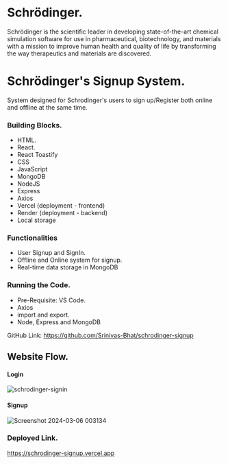# Schrödinger.

Schrödinger is the scientific leader in developing state-of-the-art chemical simulation software for use in pharmaceutical, biotechnology, and materials with a mission to improve human health and quality of life by transforming the way therapeutics and materials are discovered.


# Schrödinger's Signup System.

System designed for Schrodinger's users to sign up/Register both online and offline at the same time.


### Building Blocks.

- HTML.
- React.
- React Toastify
- CSS
- JavaScript
- MongoDB
- NodeJS
- Express
- Axios
- Vercel (deployment - frontend)
- Render (deployment - backend)
- Local storage


### Functionalities 

- User Signup and SignIn.
- Offline and Online system for signup.
- Real-time data storage in MongoDB


### Running the Code.
- Pre-Requisite: VS Code.
- Axios
- import and export.
- Node, Express and MongoDB

GitHub Link: https://github.com/Srinivas-Bhat/schrodinger-signup 


## Website Flow.


#### Login

![schrodinger-signin](https://github.com/Srinivas-Bhat/schrodinger-signup/assets/101566628/8fc6ab7b-7b67-4d53-b990-082100a167fe)



#### Signup


![Screenshot 2024-03-06 003134](https://github.com/Srinivas-Bhat/schrodinger-signup/assets/101566628/ee4ba0a2-e7b4-4ca5-a205-5602b5980988)




### Deployed Link.

https://schrodinger-signup.vercel.app
